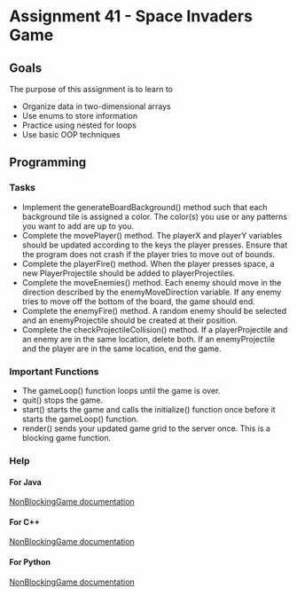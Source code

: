 Assignment 41 - Space Invaders Game
============

Goals
-----
The purpose of this assignment is to learn to
 - Organize data in two-dimensional arrays
 - Use enums to store information
 - Practice using nested for loops
 - Use basic OOP techniques

Programming
-----------
### Tasks
 - Implement the generateBoardBackground() method such that each background tile is assigned a color. The color(s) you 
 use or any patterns you want to add are up to you.
 - Complete the movePlayer() method. The playerX and playerY variables should be updated according to the keys the 
 player presses. Ensure that the program does not crash if the player tries to move out of bounds. 
 - Complete the playerFire() method. When the player presses space, a new PlayerProjectile should be added to
 playerProjectiles.
 - Complete the moveEnemies() method. Each enemy should move in the direction described by the enemyMoveDirection 
 variable. If any enemy tries to move off the bottom of the board, the game should end.
 - Complete the enemyFire() method. A random enemy should be selected and an enemyProjectile should be created at their 
 position.
 - Complete the checkProjectileCollision() method. If a playerProjectile and an enemy are in the same location, delete 
 both. If an enemyProjectile and the player are in the same location, end the game.
 

### Important Functions
- The gameLoop() function loops until the game is over.
- quit() stops the game.
- start() starts the game and calls the initialize() function once before it starts the gameLoop() function.
- render() sends your updated game grid to the server once. This is a blocking game function.

### Help
#### For Java
[NonBlockingGame documentation](http://bridgesuncc.github.io/doc/java-api/current/html/classbridges_1_1games_1_1_non_blocking_game.html)
#### For C++
[NonBlockingGame documentation](http://bridgesuncc.github.io/doc/cxx-api/current/html/classbridges_1_1game_1_1_non_blocking_game.html)
#### For Python
[NonBlockingGame documentation](http://bridgesuncc.github.io/doc/python-api/current/html/classbridges_1_1non__blocking__game_1_1_non_blocking_game.html)
